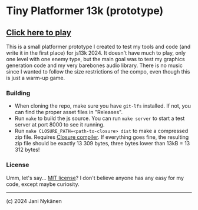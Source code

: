 # Tiny Platformer 13k (prototype)

## [Click here to play](https://jani-nykanen.github.io/tiny-platformer-13k/play)


This is a small platformer prototype I created to test my tools and code (and write it in the first place) for js13k 2024. It doesn't have much to play, only one level with one enemy type, but the main goal was to test my graphics generation code and my very barebones audio library. There is no music since I wanted to follow the size restrictions of the compo, even though this is just a warm-up game.


### Building

- When cloning the repo, make sure you have `git-lfs` installed. If not, you can find the proper asset files in "Releases".
- Run `make` to build the js source. You can run `make server` to start a test server at port 8000 to see it running. 
- Run `make CLOSURE_PATH=<path-to-closure> dist` to make a compressed zip file. Requires [Closure compiler](https://developers.google.com/closure/compiler). If everything goes fine, the resulting zip file should be exactly 13 309 bytes, three bytes lower than 13kB = 13 312 bytes!


### License

Umm, let's say... [MIT license](https://opensource.org/license/mit)? I don't believe anyone has any easy for my code, except maybe curiosity.


------------------------

(c) 2024 Jani Nykänen
